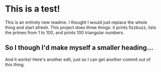 # This is a test!

This is an entirely new readme. I thought I would just replace the whole thing and start afresh. This project does three things: it prints fizzbuzz, lists the primes from 1 to 100, and prints 100 triangular numbers.
## So I though I'd make myself a smaller heading...

And it works! 
Here's another edit, just so I can get another commit out of this thing.
